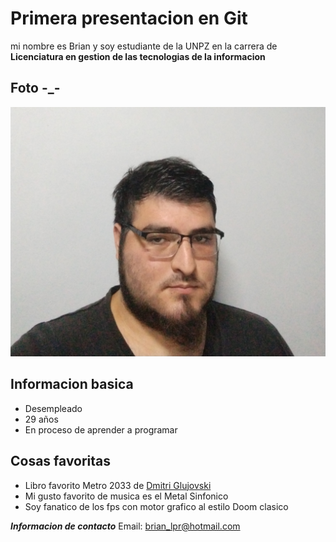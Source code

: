 # Primera presentacion en Git
 mi nombre es Brian y soy estudiante de la UNPZ en la carrera de **Licenciatura en gestion de las tecnologias de la informacion**

## Foto -_-
![yo](./Imagen/yo.jpg "Este soy yo") 

## Informacion basica 
-   Desempleado 
-   29 años
-   En proceso de aprender a programar

## Cosas favoritas
-   Libro favorito Metro 2033 de [Dmitri Glujovski](https://es.wikipedia.org/wiki/Dmitri_Glujovski)
-   Mi gusto favorito de musica es el Metal Sinfonico
-   Soy fanatico de los fps con motor grafico al estilo Doom clasico

***Informacion de contacto***
Email: <brian_lpr@hotmail.com>